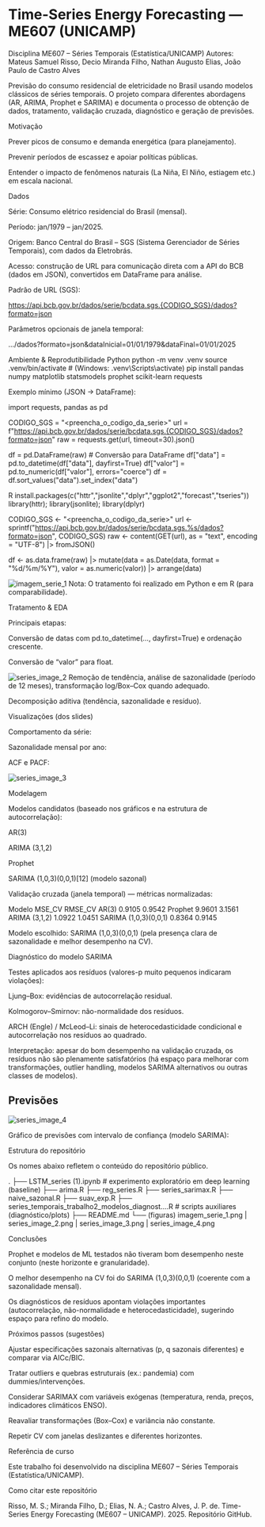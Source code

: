 

# Time-Series Energy Forecasting — ME607 (UNICAMP)

Disciplina ME607 – Séries Temporais (Estatística/UNICAMP)
Autores: Mateus Samuel Risso, Decio Miranda Filho, Nathan Augusto Elias, João Paulo de Castro Alves

Previsão do consumo residencial de eletricidade no Brasil usando modelos clássicos de séries temporais. O projeto compara diferentes abordagens (AR, ARIMA, Prophet e SARIMA) e documenta o processo de obtenção de dados, tratamento, validação cruzada, diagnóstico e geração de previsões.

Motivação

Prever picos de consumo e demanda energética (para planejamento).

Prevenir períodos de escassez e apoiar políticas públicas.

Entender o impacto de fenômenos naturais (La Niña, El Niño, estiagem etc.) em escala nacional.

Dados

Série: Consumo elétrico residencial do Brasil (mensal).

Período: jan/1979 – jan/2025.

Origem: Banco Central do Brasil – SGS (Sistema Gerenciador de Séries Temporais), com dados da Eletrobrás.

Acesso: construção de URL para comunicação direta com a API do BCB (dados em JSON), convertidos em DataFrame para análise.

Padrão de URL (SGS):

https://api.bcb.gov.br/dados/serie/bcdata.sgs.{CODIGO_SGS}/dados?formato=json


Parâmetros opcionais de janela temporal:

.../dados?formato=json&dataInicial=01/01/1979&dataFinal=01/01/2025

Ambiente & Reprodutibilidade
Python
python -m venv .venv
source .venv/bin/activate  # (Windows: .venv\Scripts\activate)
pip install pandas numpy matplotlib statsmodels prophet scikit-learn requests


Exemplo mínimo (JSON → DataFrame):

import requests, pandas as pd

CODIGO_SGS = "<preencha_o_codigo_da_serie>"
url = f"https://api.bcb.gov.br/dados/serie/bcdata.sgs.{CODIGO_SGS}/dados?formato=json"
raw = requests.get(url, timeout=30).json()

df = pd.DataFrame(raw)                 # Conversão para DataFrame
df["data"] = pd.to_datetime(df["data"], dayfirst=True)
df["valor"] = pd.to_numeric(df["valor"], errors="coerce")
df = df.sort_values("data").set_index("data")

R
install.packages(c("httr","jsonlite","dplyr","ggplot2","forecast","tseries"))
library(httr); library(jsonlite); library(dplyr)

CODIGO_SGS <- "<preencha_o_codigo_da_serie>"
url <- sprintf("https://api.bcb.gov.br/dados/serie/bcdata.sgs.%s/dados?formato=json", CODIGO_SGS)
raw <- content(GET(url), as = "text", encoding = "UTF-8") |> fromJSON()

df <- as.data.frame(raw) |>
  mutate(data = as.Date(data, format = "%d/%m/%Y"),
         valor = as.numeric(valor)) |>
  arrange(data)


![imagem_serie_1](./series_image_1.jpeg)
Nota: O tratamento foi realizado em Python e em R (para comparabilidade).

Tratamento & EDA

Principais etapas:

Conversão de datas com pd.to_datetime(..., dayfirst=True) e ordenação crescente.

Conversão de “valor” para float.

![series_image_2](./series_image_2.jpeg)
Remoção de tendência, análise de sazonalidade (período de 12 meses), transformação log/Box–Cox quando adequado.

Decomposição aditiva (tendência, sazonalidade e resíduo).

Visualizações (dos slides)

Comportamento da série:


Sazonalidade mensal por ano:


ACF e PACF:

![series_image_3](./series_image_3.jpeg)

Modelagem

Modelos candidatos (baseado nos gráficos e na estrutura de autocorrelação):

AR(3)

ARIMA (3,1,2)

Prophet

SARIMA (1,0,3)(0,0,1)[12] (modelo sazonal)

Validação cruzada (janela temporal) — métricas normalizadas:

Modelo	MSE_CV	RMSE_CV
AR(3)	0.9105	0.9542
Prophet	9.9601	3.1561
ARIMA (3,1,2)	1.0922	1.0451
SARIMA (1,0,3)(0,0,1)	0.8364	0.9145

Modelo escolhido: SARIMA (1,0,3)(0,0,1) (pela presença clara de sazonalidade e melhor desempenho na CV).

Diagnóstico do modelo SARIMA

Testes aplicados aos resíduos (valores-p muito pequenos indicaram violações):

Ljung–Box: evidências de autocorrelação residual.

Kolmogorov–Smirnov: não-normalidade dos resíduos.

ARCH (Engle) / McLeod–Li: sinais de heterocedasticidade condicional e autocorrelação nos resíduos ao quadrado.

Interpretação: apesar do bom desempenho na validação cruzada, os resíduos não são plenamente satisfatórios (há espaço para melhorar com transformações, outlier handling, modelos SARIMA alternativos ou outras classes de modelos).

## Previsões
![series_image_4](./series_image_4.jpeg)

Gráfico de previsões com intervalo de confiança (modelo SARIMA):


Estrutura do repositório

Os nomes abaixo refletem o conteúdo do repositório público.

.
├── LSTM_series (1).ipynb          # experimento exploratório em deep learning (baseline)
├── arima.R
├── reg_series.R
├── series_sarimax.R
├── naive_sazonal.R
├── suav_exp.R
├── series_temporais_trabalho2_modelos_diagnost....R   # scripts auxiliares (diagnóstico/plots)
├── README.md
└── (figuras) imagem_serie_1.png | series_image_2.png | series_image_3.png | series_image_4.png

Conclusões

Prophet e modelos de ML testados não tiveram bom desempenho neste conjunto (neste horizonte e granularidade).

O melhor desempenho na CV foi do SARIMA (1,0,3)(0,0,1) (coerente com a sazonalidade mensal).

Os diagnósticos de resíduos apontam violações importantes (autocorrelação, não-normalidade e heterocedasticidade), sugerindo espaço para refino do modelo.

Próximos passos (sugestões)

Ajustar especificações sazonais alternativas (p, q sazonais diferentes) e comparar via AICc/BIC.

Tratar outliers e quebras estruturais (ex.: pandemia) com dummies/intervenções.

Considerar SARIMAX com variáveis exógenas (temperatura, renda, preços, indicadores climáticos ENSO).

Reavaliar transformações (Box–Cox) e variância não constante.

Repetir CV com janelas deslizantes e diferentes horizontes.

Referência de curso

Este trabalho foi desenvolvido na disciplina ME607 – Séries Temporais (Estatística/UNICAMP).

Como citar este repositório

Risso, M. S.; Miranda Filho, D.; Elias, N. A.; Castro Alves, J. P. de.
Time-Series Energy Forecasting (ME607 – UNICAMP). 2025. Repositório GitHub.
